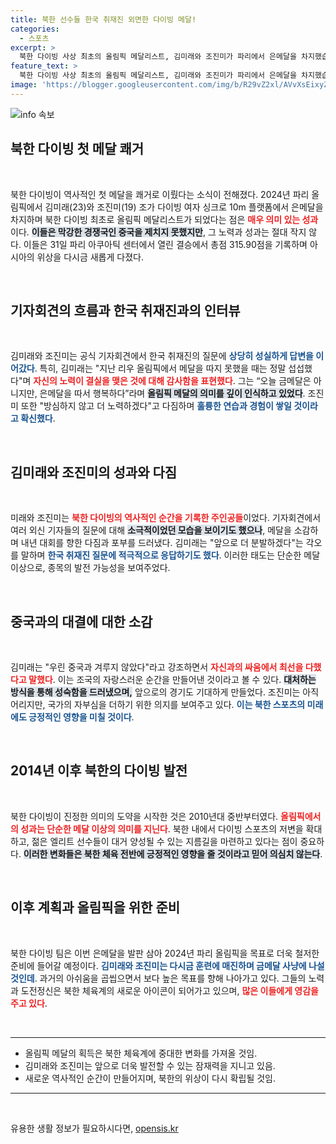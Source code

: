 ```yaml
---
title: 북한 선수들 한국 취재진 외면한 다이빙 메달!
categories:
  - 스포츠
excerpt: >
  북한 다이빙 사상 최초의 올림픽 메달리스트, 김미래와 조진미가 파리에서 은메달을 차지했습니다! 그러나 한국 취재진 질문에는 철저히 외면하며 외신과만 소통하는 모습이 이목을 끌고 있습니다. 이들의 이야기가 궁금하다면 클릭하세요!
feature_text: >
  북한 다이빙 사상 최초의 올림픽 메달리스트, 김미래와 조진미가 파리에서 은메달을 차지했습니다! 그러나 한국 취재진 질문에는 철저히 외면하며 외신과만 소통하는 모습이 이목을 끌고 있습니다. 이들의 이야기가 궁금하다면 클릭하세요!
image: 'https://blogger.googleusercontent.com/img/b/R29vZ2xl/AVvXsEixyZcFfHzMRdzZMjFBmAUKJYCLCGyLL1o632UiGVXcaFdKo_bkvkuCioo0uUKlGfBVcT3P84aROyZIXSBEx3Aw5nCQ3pTgDom1WDC4m8eifvWiAmWEEVb4x6G_l8C0QH225ldMjyaFvpxGEBGNO37VmDTDMHGhJPq73UglMfDca1-0aw/s1600/blogspot.png'
---
```


<p><img src="https://blogger.googleusercontent.com/img/b/R29vZ2xl/AVvXsEixyZcFfHzMRdzZMjFBmAUKJYCLCGyLL1o632UiGVXcaFdKo_bkvkuCioo0uUKlGfBVcT3P84aROyZIXSBEx3Aw5nCQ3pTgDom1WDC4m8eifvWiAmWEEVb4x6G_l8C0QH225ldMjyaFvpxGEBGNO37VmDTDMHGhJPq73UglMfDca1-0aw/s1600/blogspot.png" alt="info 속보" /></p>

<h2 data-ke-size="size26">북한 다이빙 첫 메달 쾌거</h2>

<p data-ke-size="size16">&nbsp;</p>

<p>북한 다이빙이 역사적인 첫 메달을 쾌거로 이뤘다는 소식이 전해졌다. 2024년 파리 올림픽에서 김미래(23)와 조진미(19) 조가 다이빙 여자 싱크로 10m 플랫폼에서 은메달을 차지하며 북한 다이빙 최초로 올림픽 메달리스트가 되었다는 점은 <b><span style="color: #ee2323;">매우 의미 있는 성과</span></b>이다. <b><span style="background-color: #21538527;">이들은 막강한 경쟁국인 중국을 제치지 못했지만</span></b>, 그 노력과 성과는 절대 작지 않다. 이들은 31일 파리 아쿠아틱 센터에서 열린 결승에서 총점 315.90점을 기록하며 아시아의 위상을 다시금 새롭게 다졌다.</p>

<p data-ke-size="size16">&nbsp;</p>

<h2 data-ke-size="size26">기자회견의 흐름과 한국 취재진과의 인터뷰</h2>

<p data-ke-size="size16">&nbsp;</p>

<p>김미래와 조진미는 공식 기자회견에서 한국 취재진의 질문에 <b><span style="color: #1a5490;">상당히 성실하게 답변을 이어갔다</span></b>. 특히, 김미래는 "지난 리우 올림픽에서 메달을 따지 못했을 때는 정말 섭섭했다"며 <b><span style="color: #ee2323;">자신의 노력이 결실을 맺은 것에 대해 감사함을 표현했다</span></b>. 그는 “오늘 금메달은 아니지만, 은메달을 따서 행복하다”라며 <b><span style="background-color: #21538527;">올림픽 메달의 의미를 깊이 인식하고 있었다</span></b>. 조진미 또한 "방심하지 않고 더 노력하겠다"고 다짐하며 <b><span style="color: #1a5490;">훌륭한 연습과 경험이 쌓일 것이라고 확신했다</span></b>.</p>

<p data-ke-size="size16">&nbsp;</p>

<h2 data-ke-size="size26">김미래와 조진미의 성과와 다짐</h2>

<p data-ke-size="size16">&nbsp;</p>

<p>미래와 조진미는 <b><span style="color: #ee2323;">북한 다이빙의 역사적인 순간을 기록한 주인공들</span></b>이었다. 기자회견에서 여러 외신 기자들의 질문에 대해 <b><span style="background-color: #21538527;">소극적이었던 모습을 보이기도 했으나</span></b>, 메달을 소감하며 내년 대회를 향한 다짐과 포부를 드러냈다. 김미래는 "앞으로 더 분발하겠다"는 각오를 말하며 <b><span style="color: #1a5490;">한국 취재진 질문에 적극적으로 응답하기도 했다</span></b>. 이러한 태도는 단순한 메달 이상으로, 종목의 발전 가능성을 보여주었다.</p>

<p data-ke-size="size16">&nbsp;</p>

<h2 data-ke-size="size26">중국과의 대결에 대한 소감</h2>

<p data-ke-size="size16">&nbsp;</p>

<p>김미래는 "우린 중국과 겨루지 않았다"라고 강조하면서 <b><span style="color: #ee2323;">자신과의 싸움에서 최선을 다했다고 말했다</span></b>. 이는 조국의 자랑스러운 순간을 만들어낸 것이라고 볼 수 있다. <b><span style="background-color: #21538527;">대처하는 방식을 통해 성숙함을 드러냈으며,</span></b> 앞으로의 경기도 기대하게 만들었다. 조진미는 아직 어리지만, 국가의 자부심을 더하기 위한 의지를 보여주고 있다. <b><span style="color: #1a5490;">이는 북한 스포츠의 미래에도 긍정적인 영향을 미칠 것이다</span></b>.</p>

<p data-ke-size="size16">&nbsp;</p>

<h2 data-ke-size="size26">2014년 이후 북한의 다이빙 발전</h2>

<p data-ke-size="size16">&nbsp;</p>

<p>북한 다이빙이 진정한 의미의 도약을 시작한 것은 2010년대 중반부터였다. <b><span style="color: #ee2323;">올림픽에서의 성과는 단순한 메달 이상의 의미를 지닌다</span></b>. 북한 내에서 다이빙 스포츠의 저변을 확대하고, 젊은 엘리트 선수들이 대거 양성될 수 있는 지름길을 마련하고 있다는 점이 중요하다. <b><span style="background-color: #21538527;">이러한 변화들은 북한 체육 전반에 긍정적인 영향을 줄 것이라고 믿어 의심치 않는다</span></b>.</p>

<p data-ke-size="size16">&nbsp;</p>

<h2 data-ke-size="size26">이후 계획과 올림픽을 위한 준비</h2>

<p data-ke-size="size16">&nbsp;</p>

<p>북한 다이빙 팀은 이번 은메달을 발판 삼아 2024년 파리 올림픽을 목표로 더욱 철저한 준비에 들어갈 예정이다. <b><span style="color: #1a5490;">김미래와 조진미는 다시금 훈련에 매진하며 금메달 사냥에 나설 것인데</span></b>. 과거의 아쉬움을 곱씹으면서 보다 높은 목표를 향해 나아가고 있다. 그들의 노력과 도전정신은 북한 체육계의 새로운 아이콘이 되어가고 있으며, <b><span style="color: #ee2323;">많은 이들에게 영감을 주고 있다</span></b>. </p>

<p data-ke-size="size16">&nbsp;</p>

<hr>

<ul>
    <li>올림픽 메달의 획득은 북한 체육계에 중대한 변화를 가져올 것임.</li>
    <li>김미래와 조진미는 앞으로 더욱 발전할 수 있는 잠재력을 지니고 있음.</li>
    <li>새로운 역사적인 순간이 만들어지며, 북한의 위상이 다시 확립될 것임.</li>
</ul>

<hr>

<p data-ke-size="size16">&nbsp;</p>
유용한 생활 정보가 필요하시다면, <a href="https://opensis.kr" rel="dofollow">opensis.kr</a>


